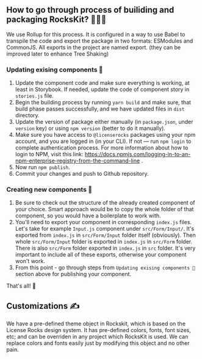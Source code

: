 ## How to go through process of builiding and packaging RocksKit? 🧑🏻‍💻

We use Rollup for this process. It is configured in a way to use Babel to transpile the code and export the package in two formats: ESModules and CommonJS.
All exports in the project are named export. (they can be improved later to enhance Tree Shaking)

### Updating exising components 📲

1. Update the component code and make sure everything is working, at least in Storybook. If needed, update the code of component story in `stories.js` file.
2. Begin the building process by running `yarn build` and make sure, that build phase passes successfully, and we have updated files in `dist` directory.
3. Update the version of package either manually (in `package.json`, under `version` key) or using `npm version` (better to do it manually).
4. Make sure you have access to `@licenserocks` packages using your npm account, and you are logged in (in your CLI). If not — run `npm login` to complete authentication process. For more information about how to login to NPM, visit this link: https://docs.npmjs.com/logging-in-to-an-npm-enterprise-registry-from-the-command-line .
5. Now run `npm publish`.
6. Commit your changes and push to Github repository.

### Creating new components 📱

1. Be sure to check out the structure of the already created component of your choice. Smart approach would be to copy the whole folder of that component, so you would have a boilerplate to work with.
2. You'll need to export your component in corresponding `index.js` files. Let's take for example `Input.js` component under `src/Form/Input/`. It's exported from `index.js` in `src/Form/Input` folder itself (obviously). Then whole `src/Form/Input` folder is exported in `index.js` in `src/Form` folder. There is also `src/Form` folder exported in `index.js` in `src` folder. It's very important to include all of these exports, otherwise your component won't work.
3. From this point - go through steps from `Updating exising components 📲` section above for publishing your component.

That's all! 🚀

## Customizations ✍️

We have a pre-defined theme object in Rockskit, which is based on the License Rocks design system. It has pre-defined colors, fonts, font sizes, etc; and can be overriden in any project which RocksKit is used. We can replace colors and fonts easily just by modifying this object and no other pain.
